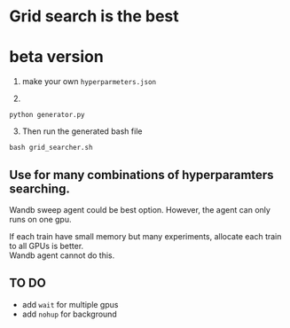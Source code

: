 

# Grid search is the best  
# beta version  


1. make your own `hyperparmeters.json`  


2. 
```
python generator.py
```  

3. Then run the generated bash file  
```
bash grid_searcher.sh
```



## Use for many combinations of hyperparamters searching.

Wandb sweep agent could be best option. However, the agent can only runs on one gpu.  

If each train have small memory but many experiments, allocate each train to all GPUs is better.  
Wandb agent cannot do this.  




## TO DO  
- add `wait` for multiple gpus  
- add `nohup` for background